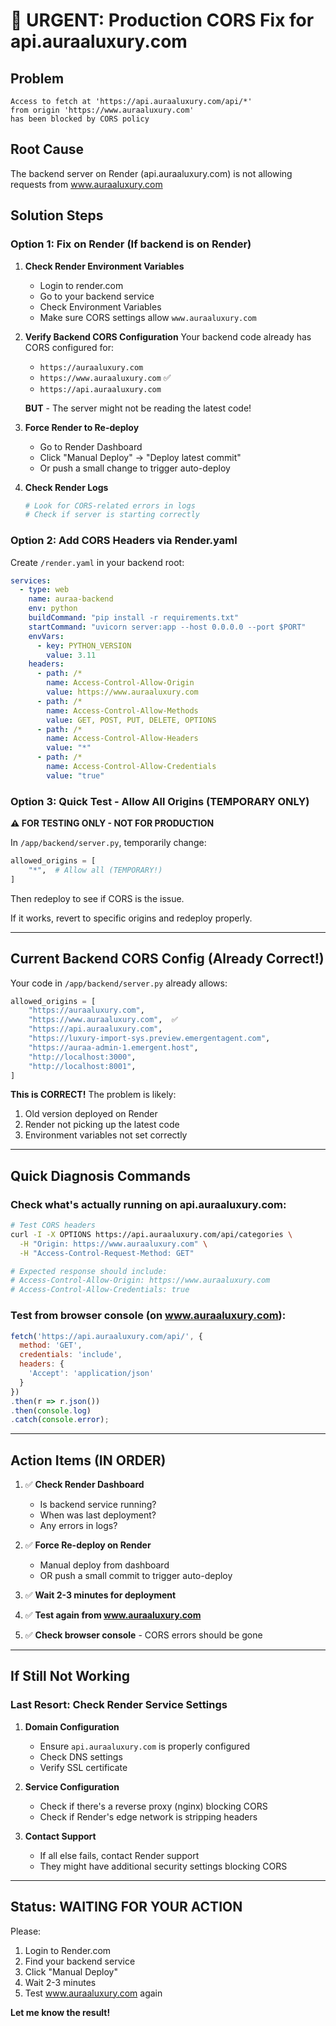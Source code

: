 # 🚨 URGENT: Production CORS Fix for api.auraaluxury.com

## Problem
```
Access to fetch at 'https://api.auraaluxury.com/api/*' 
from origin 'https://www.auraaluxury.com' 
has been blocked by CORS policy
```

## Root Cause
The backend server on Render (api.auraaluxury.com) is not allowing requests from www.auraaluxury.com

## Solution Steps

### Option 1: Fix on Render (If backend is on Render)

1. **Check Render Environment Variables**
   - Login to render.com
   - Go to your backend service
   - Check Environment Variables
   - Make sure CORS settings allow `www.auraaluxury.com`

2. **Verify Backend CORS Configuration**
   Your backend code already has CORS configured for:
   - `https://auraaluxury.com`
   - `https://www.auraaluxury.com` ✅
   - `https://api.auraaluxury.com`
   
   **BUT** - The server might not be reading the latest code!

3. **Force Render to Re-deploy**
   - Go to Render Dashboard
   - Click "Manual Deploy" → "Deploy latest commit"
   - Or push a small change to trigger auto-deploy

4. **Check Render Logs**
   ```bash
   # Look for CORS-related errors in logs
   # Check if server is starting correctly
   ```

### Option 2: Add CORS Headers via Render.yaml

Create `/render.yaml` in your backend root:

```yaml
services:
  - type: web
    name: auraa-backend
    env: python
    buildCommand: "pip install -r requirements.txt"
    startCommand: "uvicorn server:app --host 0.0.0.0 --port $PORT"
    envVars:
      - key: PYTHON_VERSION
        value: 3.11
    headers:
      - path: /*
        name: Access-Control-Allow-Origin
        value: https://www.auraaluxury.com
      - path: /*
        name: Access-Control-Allow-Methods
        value: GET, POST, PUT, DELETE, OPTIONS
      - path: /*
        name: Access-Control-Allow-Headers
        value: "*"
      - path: /*
        name: Access-Control-Allow-Credentials
        value: "true"
```

### Option 3: Quick Test - Allow All Origins (TEMPORARY ONLY)

**⚠️ FOR TESTING ONLY - NOT FOR PRODUCTION**

In `/app/backend/server.py`, temporarily change:

```python
allowed_origins = [
    "*",  # Allow all (TEMPORARY!)
]
```

Then redeploy to see if CORS is the issue.

If it works, revert to specific origins and redeploy properly.

---

## Current Backend CORS Config (Already Correct!)

Your code in `/app/backend/server.py` already allows:

```python
allowed_origins = [
    "https://auraaluxury.com",
    "https://www.auraaluxury.com",  ✅
    "https://api.auraaluxury.com",
    "https://luxury-import-sys.preview.emergentagent.com",
    "https://auraa-admin-1.emergent.host",
    "http://localhost:3000",
    "http://localhost:8001",
]
```

**This is CORRECT!** The problem is likely:
1. Old version deployed on Render
2. Render not picking up the latest code
3. Environment variables not set correctly

---

## Quick Diagnosis Commands

### Check what's actually running on api.auraaluxury.com:

```bash
# Test CORS headers
curl -I -X OPTIONS https://api.auraaluxury.com/api/categories \
  -H "Origin: https://www.auraaluxury.com" \
  -H "Access-Control-Request-Method: GET"

# Expected response should include:
# Access-Control-Allow-Origin: https://www.auraaluxury.com
# Access-Control-Allow-Credentials: true
```

### Test from browser console (on www.auraaluxury.com):

```javascript
fetch('https://api.auraaluxury.com/api/', {
  method: 'GET',
  credentials: 'include',
  headers: {
    'Accept': 'application/json'
  }
})
.then(r => r.json())
.then(console.log)
.catch(console.error);
```

---

## Action Items (IN ORDER)

1. ✅ **Check Render Dashboard**
   - Is backend service running?
   - When was last deployment?
   - Any errors in logs?

2. ✅ **Force Re-deploy on Render**
   - Manual deploy from dashboard
   - OR push a small commit to trigger auto-deploy

3. ✅ **Wait 2-3 minutes for deployment**

4. ✅ **Test again from www.auraaluxury.com**

5. ✅ **Check browser console** - CORS errors should be gone

---

## If Still Not Working

### Last Resort: Check Render Service Settings

1. **Domain Configuration**
   - Ensure `api.auraaluxury.com` is properly configured
   - Check DNS settings
   - Verify SSL certificate

2. **Service Configuration**
   - Check if there's a reverse proxy (nginx) blocking CORS
   - Check if Render's edge network is stripping headers

3. **Contact Support**
   - If all else fails, contact Render support
   - They might have additional security settings blocking CORS

---

## Status: WAITING FOR YOUR ACTION

Please:
1. Login to Render.com
2. Find your backend service
3. Click "Manual Deploy"
4. Wait 2-3 minutes
5. Test www.auraaluxury.com again

**Let me know the result!**
